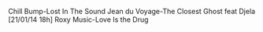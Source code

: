 Chill Bump-Lost In The Sound
Jean du Voyage-The Closest Ghost feat Djela
[21/01/14 18h]   Roxy Music-Love Is the Drug

